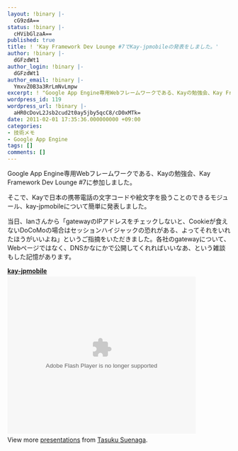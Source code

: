 ```yaml
---
layout: !binary |-
  cG9zdA==
status: !binary |-
  cHVibGlzaA==
published: true
title: ! 'Kay Framework Dev Lounge #7でKay-jpmobileの発表をしました。'
author: !binary |-
  dGFzdWt1
author_login: !binary |-
  dGFzdWt1
author_email: !binary |-
  YmxvZ0B3a3RrLmNvLmpw
excerpt: ! "Google App Engine専用Webフレームワークである、Kayの勉強会、Kay Framework Dev Lounge #7に参加しました。\r\n\r\nそこで、Kayで日本の携帯電話の文字コードや絵文字を扱うことのできるモジュール、kay-jpmobileについて簡単に発表しました。\r\n\r\n"
wordpress_id: 119
wordpress_url: !binary |-
  aHR0cDovL2Jsb2cud2t0ay5jby5qcC8/cD0xMTk=
date: 2011-02-01 17:35:36.000000000 +09:00
categories:
- 技術メモ
- Google App Engine
tags: []
comments: []
---
```

Google App Engine専用Webフレームワークである、Kayの勉強会、Kay Framework Dev Lounge #7に参加しました。

そこで、Kayで日本の携帯電話の文字コードや絵文字を扱うことのできるモジュール、kay-jpmobileについて簡単に発表しました。

<a id="more"></a><a id="more-119"></a>

当日、Ianさんから「gatewayのIPアドレスをチェックしないと、Cookieが食えないDoCoMoの場合はセッションハイジャックの恐れがある、よってそれをいれたほうがいいよね」というご指摘をいただきました。各社のgatewayについて、Webページではなく、DNSかなにかで公開してくれればいいなあ、という雑談もした記憶があります。
<div id="__ss_6771805" style="width: 425px;"><strong style="display: block; margin: 12px 0 4px;"><a title="kay-jpmobile" href="http://www.slideshare.net/TasukuSuenaga/kayjpmobile">kay-jpmobile</a></strong><object id="__sse6771805" width="425" height="355"><param name="movie" value="http://static.slidesharecdn.com/swf/ssplayer2.swf?doc=kay-jpmobile-110201020935-phpapp02&amp;stripped_title=kayjpmobile&amp;userName=TasukuSuenaga" /><param name="allowFullScreen" value="true" /><param name="allowScriptAccess" value="always" /><embed type="application/x-shockwave-flash" width="425" height="355" src="http://static.slidesharecdn.com/swf/ssplayer2.swf?doc=kay-jpmobile-110201020935-phpapp02&amp;stripped_title=kayjpmobile&amp;userName=TasukuSuenaga" allowfullscreen="true" allowscriptaccess="always" name="__sse6771805"></embed></object>
<div style="padding: 5px 0 12px;">View more <a href="http://www.slideshare.net/">presentations</a> from <a href="http://www.slideshare.net/TasukuSuenaga">Tasuku Suenaga</a>.</div>
</div>
<script src="http://b.scorecardresearch.com/beacon.js?c1=7&amp;c2=7400849&amp;c3=1&amp;c4=&amp;c5=&amp;c6="></script>
